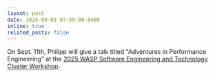 ```yaml
---
layout: post
date: 2025-09-03 07:59:00-0400
inline: true
related_posts: false
---
```


On Sept. 11th, Philipp will give a talk titled "Adventures in Performance Engineering" at the [2025 WASP Software Engineering and Technology Cluster Workshop](https://www.chalmers.se/en/current/calendar/wasp-software-engineering-and-technology-cluster-workshop/).